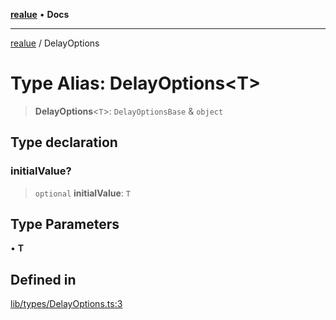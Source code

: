 [**realue**](../README.md) • **Docs**

***

[realue](../README.md) / DelayOptions

# Type Alias: DelayOptions\<T\>

> **DelayOptions**\<`T`\>: `DelayOptionsBase` & `object`

## Type declaration

### initialValue?

> `optional` **initialValue**: `T`

## Type Parameters

• **T**

## Defined in

[lib/types/DelayOptions.ts:3](https://github.com/nevoland/realue/blob/3725e41dc2da74d7ef5636bc888841beee7f9b39/lib/types/DelayOptions.ts#L3)
